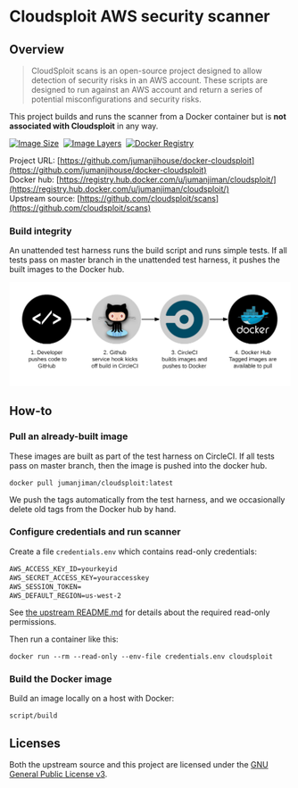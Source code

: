Cloudsploit AWS security scanner
================================

Overview
--------

> CloudSploit scans is an open-source project designed to
> allow detection of security risks in an AWS account.
> These scripts are designed to run against an AWS account and
> return a series of potential misconfigurations and security risks.

This project builds and runs the scanner from a Docker container
but is **not associated with Cloudsploit** in any way.

[![Image Size](https://img.shields.io/imagelayers/image-size/jumanjiman/cloudsploit/latest.svg)](https://imagelayers.io/?images=jumanjiman/cloudsploit:latest 'View image size and layers')&nbsp;
[![Image Layers](https://img.shields.io/imagelayers/layers/jumanjiman/cloudsploit/latest.svg)](https://imagelayers.io/?images=jumanjiman/cloudsploit:latest 'View image size and layers')&nbsp;
[![Docker Registry](https://img.shields.io/docker/pulls/jumanjiman/cloudsploit.svg)](https://registry.hub.docker.com/u/jumanjiman/cloudsploit)&nbsp;

Project URL: [https://github.com/jumanjihouse/docker-cloudsploit](https://github.com/jumanjihouse/docker-cloudsploit)
<br />
Docker hub: [https://registry.hub.docker.com/u/jumanjiman/cloudsploit/](https://registry.hub.docker.com/u/jumanjiman/cloudsploit/)
<br />
Upstream source: [https://github.com/cloudsploit/scans](https://github.com/cloudsploit/scans)


### Build integrity

An unattended test harness runs the build script and runs simple tests.
If all tests pass on master branch in the unattended test harness,
it pushes the built images to the Docker hub.

![workflow](assets/docker_hub_workflow.png)


How-to
------

### Pull an already-built image

These images are built as part of the test harness on CircleCI.
If all tests pass on master branch, then the image is pushed
into the docker hub.

    docker pull jumanjiman/cloudsploit:latest

We push the tags automatically from the test harness, and
we occasionally delete old tags from the Docker hub by hand.


### Configure credentials and run scanner

Create a file `credentials.env` which contains read-only credentials:

    AWS_ACCESS_KEY_ID=yourkeyid
    AWS_SECRET_ACCESS_KEY=youraccesskey
    AWS_SESSION_TOKEN=
    AWS_DEFAULT_REGION=us-west-2

See [the upstream README.md](https://github.com/cloudsploit/scans#permissions)
for details about the required read-only permissions.

Then run a container like this:

    docker run --rm --read-only --env-file credentials.env cloudsploit


### Build the Docker image

Build an image locally on a host with Docker:

    script/build


Licenses
--------

Both the upstream source and this project are licensed under the
[GNU General Public License v3](LICENSE).

